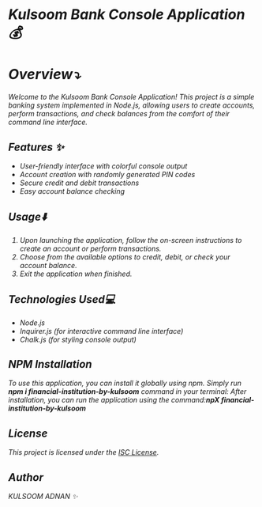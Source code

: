 <i>
<h1>Kulsoom Bank Console Application💰</h1>
<h1>Overview⤵</h1>
Welcome to the Kulsoom Bank Console Application! This project is a simple banking system implemented in Node.js, allowing users to create accounts, perform transactions, and check balances from the comfort of their command line interface.

## Features ✨
- User-friendly interface with colorful console output
- Account creation with randomly generated PIN codes
- Secure credit and debit transactions
- Easy account balance checking

## Usage⬇️
1. Upon launching the application, follow the on-screen instructions to create an account or perform transactions.
2. Choose from the available options to credit, debit, or check your account balance.
3. Exit the application when finished.

## Technologies Used💻
- Node.js
- Inquirer.js (for interactive command line interface)
- Chalk.js (for styling console output)

## NPM Installation
To use this application, you can install it globally using npm. Simply run **npm i financial-institution-by-kulsoom** command in your terminal:
After installation, you can run the application using the  command:**npX financial-institution-by-kulsoom**


## License
This project is licensed under the [ISC License](LICENSE).

## Author
KULSOOM ADNAN ✨
</i>










